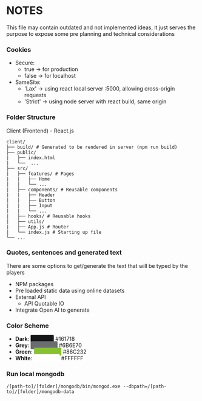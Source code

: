 # NOTES

This file may contain outdated and not implemented ideas, it just serves the purpose to expose some pre planning and technical considerations

### Cookies

- Secure: 
    - true -> for production
    - false -> for localhost
- SameSite: 
    - 'Lax' -> using react local server :5000, allowing cross-origin requests
    - 'Strict' -> using node server with react build, same origin

### Folder Structure

Client (Frontend) - React.js

```
client/
├── build/ # Generated to be rendered in server (npm run build) 
├── public/
|   ├── index.html
|   └──  ...
├── src/
|   ├── features/ # Pages
|   |   ├── Home
|   |   └── ...
|   ├── components/ # Reusable components 
|   |   ├── Header
|   |   ├── Button
|   |   ├── Input
|   |   └── ...
|   ├── hooks/ # Reusable hooks
|   ├── utils/
|   ├── App.js # Router
|   └── index.js # Starting up file
└── ...
```

### Quotes, sentences and generated text

There are some options to get/generate the text that will be typed by the players

- NPM packages
- Pre loaded static data using online datasets
- External API
    - API Quotable IO
- Integrate Open AI to generate

### Color Scheme

- **Dark**: <span style="background-color: #161718; color: #161718; padding: 2px 5px; border-radius: 3px;">#161718</span> #161718
- **Grey**: <span style="background-color: #6B6E70; color: #6B6E70; padding: 2px 5px; border-radius: 3px;">#6B6E70</span> #6B6E70
- **Green**: <span style="background-color: #86C232; color: #86C232; padding: 2px 5px; border-radius: 3px;">#86C232</span> #86C232
- **White**: <span style="background-color: #FFFFFF; color: white; padding: 2px 5px; border-radius: 3px;">#FFFFFF</span> #FFFFFF

### Run local mongodb

```
/[path-to]/[folder]/mongodb/bin/mongod.exe --dbpath=/[path-to]/[folder]/mongodb-data
```